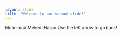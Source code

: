 ```yaml
---
layout: slide
title: "Welcome to our second slide!"
---
```

Muhmmad Mehedi Hasan
Use the left arrow to go back!
